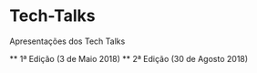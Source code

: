 # Tech-Talks
Apresentações dos Tech Talks

** 1ª Edição (3 de Maio 2018)
** 2ª Edição (30 de Agosto 2018)

